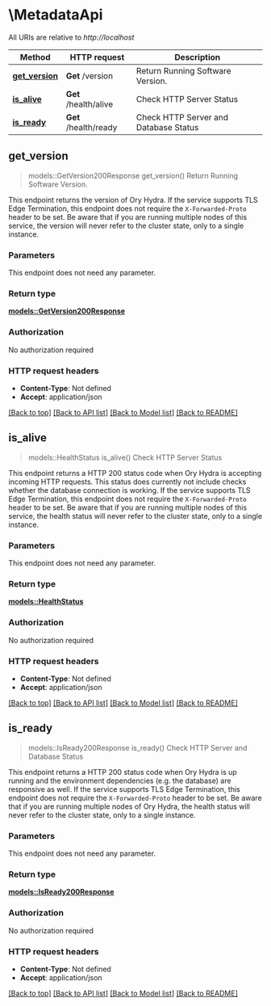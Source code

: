 # \MetadataApi

All URIs are relative to *http://localhost*

Method | HTTP request | Description
------------- | ------------- | -------------
[**get_version**](MetadataApi.md#get_version) | **Get** /version | Return Running Software Version.
[**is_alive**](MetadataApi.md#is_alive) | **Get** /health/alive | Check HTTP Server Status
[**is_ready**](MetadataApi.md#is_ready) | **Get** /health/ready | Check HTTP Server and Database Status



## get_version

> models::GetVersion200Response get_version()
Return Running Software Version.

This endpoint returns the version of Ory Hydra.  If the service supports TLS Edge Termination, this endpoint does not require the `X-Forwarded-Proto` header to be set.  Be aware that if you are running multiple nodes of this service, the version will never refer to the cluster state, only to a single instance.

### Parameters

This endpoint does not need any parameter.

### Return type

[**models::GetVersion200Response**](getVersion_200_response.md)

### Authorization

No authorization required

### HTTP request headers

- **Content-Type**: Not defined
- **Accept**: application/json

[[Back to top]](#) [[Back to API list]](../README.md#documentation-for-api-endpoints) [[Back to Model list]](../README.md#documentation-for-models) [[Back to README]](../README.md)


## is_alive

> models::HealthStatus is_alive()
Check HTTP Server Status

This endpoint returns a HTTP 200 status code when Ory Hydra is accepting incoming HTTP requests. This status does currently not include checks whether the database connection is working.  If the service supports TLS Edge Termination, this endpoint does not require the `X-Forwarded-Proto` header to be set.  Be aware that if you are running multiple nodes of this service, the health status will never refer to the cluster state, only to a single instance.

### Parameters

This endpoint does not need any parameter.

### Return type

[**models::HealthStatus**](healthStatus.md)

### Authorization

No authorization required

### HTTP request headers

- **Content-Type**: Not defined
- **Accept**: application/json

[[Back to top]](#) [[Back to API list]](../README.md#documentation-for-api-endpoints) [[Back to Model list]](../README.md#documentation-for-models) [[Back to README]](../README.md)


## is_ready

> models::IsReady200Response is_ready()
Check HTTP Server and Database Status

This endpoint returns a HTTP 200 status code when Ory Hydra is up running and the environment dependencies (e.g. the database) are responsive as well.  If the service supports TLS Edge Termination, this endpoint does not require the `X-Forwarded-Proto` header to be set.  Be aware that if you are running multiple nodes of Ory Hydra, the health status will never refer to the cluster state, only to a single instance.

### Parameters

This endpoint does not need any parameter.

### Return type

[**models::IsReady200Response**](isReady_200_response.md)

### Authorization

No authorization required

### HTTP request headers

- **Content-Type**: Not defined
- **Accept**: application/json

[[Back to top]](#) [[Back to API list]](../README.md#documentation-for-api-endpoints) [[Back to Model list]](../README.md#documentation-for-models) [[Back to README]](../README.md)

